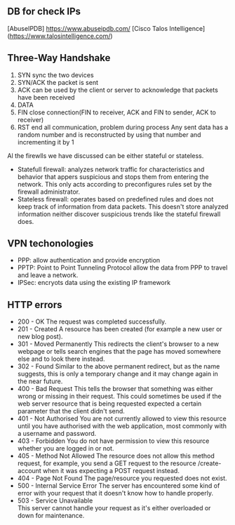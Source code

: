 ## DB for check IPs
[AbuseIPDB] https://www.abuseipdb.com/
[Cisco Talos Intelligence] (https://www.talosintelligence.com/)

## Three-Way Handshake

1. SYN      sync the two devices
2. SYN/ACK  the packet is sent
3. ACK      can be used by the client or server to acknowledge that packets have been received
4. DATA
5. FIN      close connection(FIN to receiver, ACK and FIN to sender, ACK to receiver)
0. RST       end all communication, problem during process
Any sent data has a random number and is reconstructed by using that number and incrementing it by 1

Al the firewlls we have discussed can be either stateful or stateless.
*   Statefull firewall: analyzes network traffic for characteristics and behavior that appers suspicious and stops them from entering the network. This only acts according to preconfigures rules set by the firewall administrator.
*   Stateless firewall: operates based on predefined rules and does not keep track of information from data packets. This doesn't store analyzed information neither discover suspicious trends like the stateful firewall does.

## VPN techonologies

*   PPP: allow authentication and provide encryption
*   PPTP: Point to Point Tunneling Protocol allow the data from PPP to travel and leave a network.
*   IPSec: encryots data using the existing IP framework

## HTTP errors


*   200 - OK	The request was completed successfully.
*   201 - Created	A resource has been created (for example a new user or new blog post).
*   301 - Moved Permanently	This redirects the client's browser to a new webpage or tells search engines that the page has moved somewhere else and to look there instead.
*   302 - Found	Similar to the above permanent redirect, but as the name suggests, this is only a temporary change and it may change again in the near future.
*   400 - Bad Request	This tells the browser that something was either wrong or missing in their request. This could sometimes be used if the web server resource that is being requested expected a certain parameter that the client didn't send.
*   401 - Not Authorised	You are not currently allowed to view this resource until you have authorised with the web application, most commonly with a username and password.
*   403 - Forbidden	You do not have permission to view this resource whether you are logged in or not.
*   405 - Method Not Allowed	The resource does not allow this method request, for example, you send a GET request to the resource /create-account when it was expecting a POST request instead.
*   404 - Page Not Found	The page/resource you requested does not exist.
*   500 - Internal Service Error	The server has encountered some kind of error with your request that it doesn't know how to handle properly.
*   503 - Service Unavailable	
This server cannot handle your request as it's either overloaded or down for maintenance.